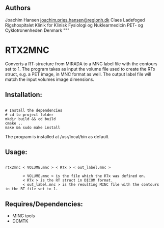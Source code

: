 Authors
------
  Joachim Hansen <joachim.pries.hansen@regionh.dk>
  Claes Ladefoged 
  Rigshospitalet
  Klinik for Klinisk Fysiologi og Nuklearmedicin
  PET- og Cyklotronenheden 
  Denmark
"""

# RTX2MNC  

Converts a RT-structure from MIRADA to a MNC label file with the contours set to 1.
The program takes as input the volume file used to create the RTx struct, e.g. a PET image, in MNC format as well. The output label file will match the input volumes image dimensions.

## Installation:
<pre><code>
# Install the dependencies
# cd to project folder
mkdir build && cd build
cmake ..
make && sudo make install
</code></pre>
The program is installed at /usr/local/bin as default.

## Usage:
<pre><code>
rtx2mnc < VOLUME.mnc > < RTx > < out_label.mnc >
      	
      	< VOLUME.mnc > is the file which the RTx was defined on.
      	< RTx > is the RT struct in DICOM format.
      	< out_label.mnc > is the resulting MINC file with the contours in the RT file set to 1.
</code></pre>

## Requires/Dependencies:
 - MINC tools
 - DCMTK
